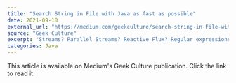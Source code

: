 ```yaml
---
title: "Search String in File with Java as fast as possible"
date: 2021-09-18
external_url: "https://medium.com/geekculture/search-string-in-file-with-java-as-fast-as-possible-fedafdc7a3ee"
source: "Geek Culture"
excerpt: "Streams? Parallel Streams? Reactive Flux? Regular expressions? There are lots of different ways. Let's see what is the best solution."
categories: Java
---
```


This article is available on Medium's Geek Culture publication. Click the link to read it. 
